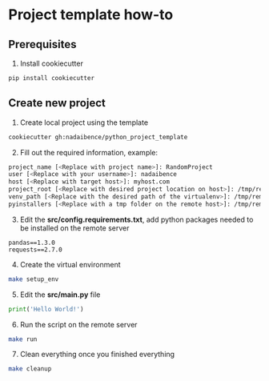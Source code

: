 Project template how-to
===

Prerequisites
---

1. Install cookiecutter
```bash
pip install cookiecutter
```

Create new project
---

1. Create local project using the template 
```bash
cookiecutter gh:nadaibence/python_project_template
```

2. Fill out the required information, example:
```bash
project_name [<Replace with project name>]: RandomProject
user [<Replace with your username>]: nadaibence
host [<Replace with target host>]: myhost.com
project_root [<Replace with desired project location on host>]: /tmp/remote_project_folder
venv_path [<Replace with the desired path of the virtualenv>]: /tmp/remote_project_venv
pyinstallers [<Replace with a tmp folder on the remote host>]: /tmp/remote_project_folder
```

3. Edit the **src/config.requirements.txt**, add python packages needed to be installed on the remote server
```text
pandas==1.3.0
requests==2.7.0
```

4. Create the virtual environment
```bash
make setup_env
```

5. Edit the **src/main.py** file
```python
print('Hello World!')
```

6. Run the script on the remote server
```bash
make run
```

7. Clean everything once you finished everything
```bash
make cleanup
```